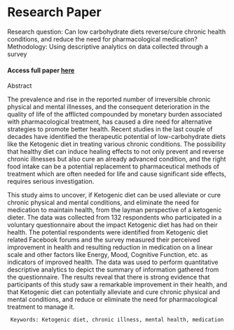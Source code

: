 # Research Paper
Research question: Can low carbohydrate diets reverse/cure chronic health conditions, and reduce the need for pharmacological medication?
Methodology: Using descriptive analytics on data collected through a survey

#### Access full paper [here](https://github.com/navyamh24/Research-paper-on-reversal-of-chronic-health-condition-using-low-carb-diet/blob/master/Research%20Paper%20-%20Health%20Impact%20of%20Keto%20Diet.pdf)


Abstract

The prevalence and rise in the reported number of irreversible chronic physical and mental illnesses, and the consequent deterioration in the quality of life of the afflicted compounded by monetary burden associated with pharmacological treatment, has caused a dire need for alternative strategies to promote better health. Recent studies in the last couple of decades have identified the therapeutic potential of low-carbohydrate diets like the Ketogenic diet in treating various chronic conditions. The possibility that healthy diet can induce healing effects to not only prevent and reverse chronic illnesses but also cure an already advanced condition, and the right food intake can be a potential replacement to pharmaceutical methods of treatment which are often needed for life and cause significant side effects, requires serious investigation. 

This study aims to uncover, if Ketogenic diet can be used alleviate or cure chronic physical and mental conditions, and eliminate the need for medication to maintain health, from the layman perspective of a ketogenic dieter. The data was collected from 132 respondents who participated in a voluntary questionnaire about the impact Ketogenic diet has had on their health. The potential respondents were identified from Ketogenic diet related Facebook forums and the survey measured their perceived improvement in health and resulting reduction in medication on a linear scale and other factors like Energy, Mood, Cognitive Function, etc. as indicators of improved health. The data was used to perform quantitative descriptive analytics to depict the summary of information gathered from the questionnaire. The results reveal that there is strong evidence that participants of this study saw a remarkable improvement in their health, and that Ketogenic diet can potentially alleviate and cure chronic physical and mental conditions, and reduce or eliminate the need for pharmacological treatment to manage it. 

     Keywords: Ketogenic diet, chronic illness, mental health, medication
